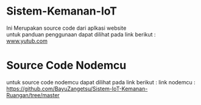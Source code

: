 # Sistem-Kemanan-IoT
Ini Merupakan source code dari aplkasi website
<br>untuk panduan penggunaan dapat dilihat pada link berikut :</br>
www.yutub.com

# Source Code Nodemcu
untuk source code nodemcu dapat dilihat pada link berikut :
link nodemcu : https://github.com/BayuZangetsu/Sistem-IoT-Kemanan-Ruangan/tree/master
